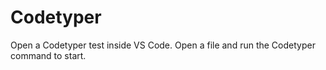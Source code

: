 # Codetyper

Open a Codetyper test inside VS Code. Open a file and run the Codetyper command to start.